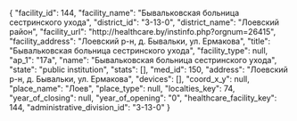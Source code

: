 {
    "facility_id": 144,
    "facility_name": "Бывальковская больница сестринского ухода",
    "district_id": "3-13-0",
    "district_name": "Лоевский район",
    "facility_url": "http:\/\/healthcare.by\/instinfo.php?orgnum=26415",
    "facility_address": "Лоевский р-н, д. Бывальки, ул. Ермакова",
    "title": "Бывальковская больница сестринского ухода",
    "facility_type": null,
    "ap_1": "17а",
    "name": "Бывальковская больница сестринского ухода",
    "state": "public institution",
    "stats": [],
    "med_id": 150,
    "address": "Лоевский р-н, д. Бывальки, ул. Ермакова",
    "devices": [],
    "coord_x_y": null,
    "place_name": "Лоев",
    "place_type": null,
    "localties_key": 74,
    "year_of_closing": null,
    "year_of_opening": "0",
    "healthcare_facility_key": 144,
    "administrative_division_id": "3-13-0"
}